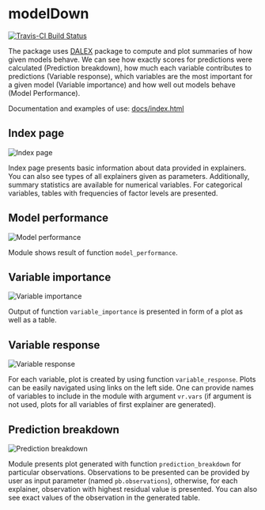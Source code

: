 # modelDown

[![Travis-CI Build Status](https://travis-ci.org/kromash/modelDown.svg?branch=master)](https://travis-ci.org/kromash/modelDown)

The package uses [DALEX](https://github.com/pbiecek/DALEX) package to compute and plot summaries of how given models behave. We can see how exactly scores for predictions were calculated (Prediction breakdown), how much each variable contributes to predictions (Variable response), which variables are the most important for a given model (Variable importance) and how well out models behave (Model Performance).

Documentation and examples of use: [docs/index.html](https://htmlpreview.github.io/?https://raw.githubusercontent.com/kromash/modelDown/master/docs/index.html)

## Index page

![Index page](https://github.com/kromash/modelDown/blob/master/misc/index.PNG)

Index page presents basic information about data provided in explainers. You can also see types of all explainers given as parameters. Additionally, summary statistics are available for numerical variables. For categorical variables, tables with frequencies of factor levels are presented.

## Model performance

![Model performance](https://github.com/kromash/modelDown/blob/master/misc/performance.PNG)

Module shows result of function `model_performance`. 

## Variable importance

![Variable importance](https://github.com/kromash/modelDown/blob/master/misc/importance.PNG)

Output of function `variable_importance` is presented in form of a plot as well as a table.

## Variable response

![Variable response](https://github.com/kromash/modelDown/blob/master/misc/response.PNG)

For each variable, plot is created by using function `variable_response`. Plots can be easily navigated using links on the left side. One can provide names of variables to include in the module with argument `vr.vars` (if argument is not used, plots for all variables of first explainer are generated).

## Prediction breakdown

![Prediction breakdown](https://github.com/kromash/modelDown/blob/master/misc/prediction.PNG)

Module presents plot generated with function `prediction_breakdown` for particular observations. Observations to be presented can be provided by user as input parameter (named `pb.observations`), otherwise, for each explainer, observation with highest residual value is presented. You can also see exact values of the observation in the generated table.
